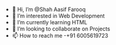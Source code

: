 - 👋 Hi, I’m @Shah Aasif Farooq
- 👀 I’m interested in Web Development
- 🌱 I’m currently learning HTML 
- 💞️ I’m looking to collaborate on Projects
- 📫 How to reach me -+91 6005619723

<!---
Shah102-bot/Shah102-bot is a ✨ special ✨ repository because its `README.md` (this file) appears on your GitHub profile.
You can click the Preview link to take a look at your changes.
--->
